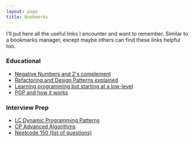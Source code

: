 ```yaml
---
layout: page
title: Bookmarks
---
```


I'll put here all the useful links I encounter and want to remember.
Similar to a bookmarks manager, except maybe others can find these links helpful too.

### Educational

* [Negative Numbers and 2's complement](https://www.cs.cornell.edu/~tomf/notes/cps104/twoscomp.html)
* [Refactoring and Design Patterns explained](https://refactoring.guru/)
* [Learning programming but starting at a low-level](https://bottomupcs.com/)
* [PGP and how it works](https://users.ece.cmu.edu/~adrian/630-f04/PGP-intro.html#:~:text=PGP%20stores%20the%20keys%20in,stored%20on%20your%20private%20keyring.)


### Interview Prep
* [LC Dynamic Programming Patterns](https://leetcode.com/discuss/general-discussion/458695/dynamic-programming-patterns)
* [CP Advanced Algorithms](https://cp-algorithms.com/index.html)
* [Neetcode 150 (list of questions)](https://neetcode.io/practice)